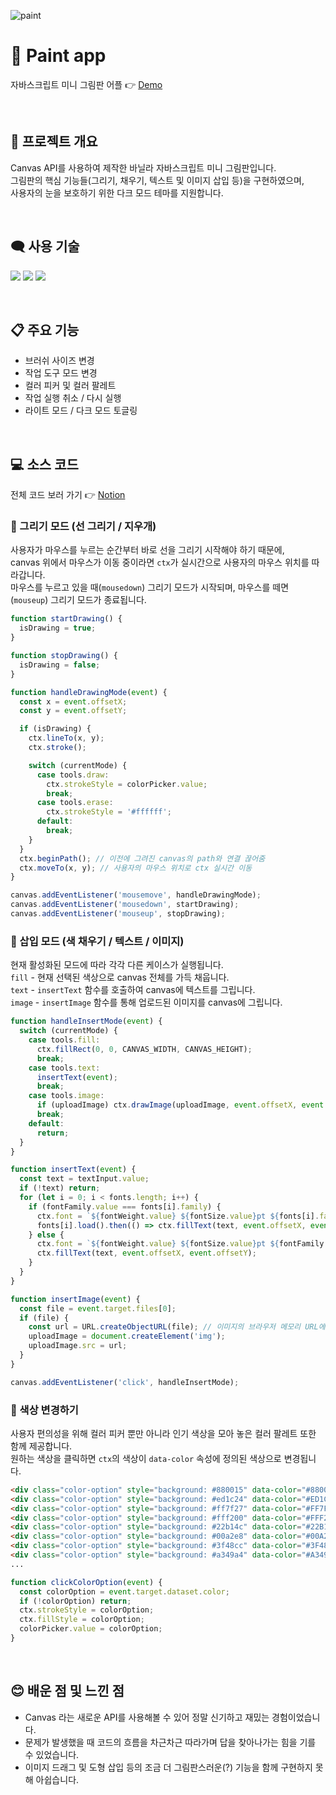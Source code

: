 ![paint](https://user-images.githubusercontent.com/110226567/213916087-48672534-0e63-4b39-a609-471326aea375.png)

# 🎨 Paint app

자바스크립트 미니 그림판 어플 👉 [Demo](https://imjone.github.io/paint-app/)

<br />

## 📢 프로젝트 개요

Canvas API를 사용하여 제작한 바닐라 자바스크립트 미니 그림판입니다.<br />
그림판의 핵심 기능들(그리기, 채우기, 텍스트 및 이미지 삽입 등)을 구현하였으며,<br />
사용자의 눈을 보호하기 위한 다크 모드 테마를 지원합니다.

<br />

## 🗨️ 사용 기술

<p>
 <img src="https://img.shields.io/badge/HTML-e34f26?style=flat-square&logo=HTML5&logoColor=white" />
 <img src="https://img.shields.io/badge/CSS-1572b6?style=flat-square&logo=CSS3&logoColor=white" />
 <img src="https://img.shields.io/badge/JavaScript-f7df1e?style=flat-square&logo=JavaScript&logoColor=white" />
</p>

<br />

## 📋 주요 기능

- 브러쉬 사이즈 변경
- 작업 도구 모드 변경
- 컬러 피커 및 컬러 팔레트
- 작업 실행 취소 / 다시 실행
- 라이트 모드 / 다크 모드 토글링

<br />

## 💻 소스 코드

전체 코드 보러 가기 👉 [Notion](https://imjone.notion.site/Paint-app-3b7fa527999141cbbe0b2885a43fed05)

### 📍 그리기 모드 (선 그리기 / 지우개)

사용자가 마우스를 누르는 순간부터 바로 선을 그리기 시작해야 하기 때문에,<br />
canvas 위에서 마우스가 이동 중이라면 `ctx`가 실시간으로 사용자의 마우스 위치를 따라갑니다.<br />
마우스를 누르고 있을 때(`mousedown`) 그리기 모드가 시작되며, 마우스를 떼면(`mouseup`) 그리기 모드가 종료됩니다.

```javascript
function startDrawing() {
  isDrawing = true;
}

function stopDrawing() {
  isDrawing = false;
}

function handleDrawingMode(event) {
  const x = event.offsetX;
  const y = event.offsetY;

  if (isDrawing) {
    ctx.lineTo(x, y);
    ctx.stroke();

    switch (currentMode) {
      case tools.draw:
        ctx.strokeStyle = colorPicker.value;
        break;
      case tools.erase:
        ctx.strokeStyle = '#ffffff';
      default:
        break;
    }
  }
  ctx.beginPath(); // 이전에 그려진 canvas의 path와 연결 끊어줌
  ctx.moveTo(x, y); // 사용자의 마우스 위치로 ctx 실시간 이동
}

canvas.addEventListener('mousemove', handleDrawingMode);
canvas.addEventListener('mousedown', startDrawing);
canvas.addEventListener('mouseup', stopDrawing);
```

### 📍 삽입 모드 (색 채우기 / 텍스트 / 이미지)

현재 활성화된 모드에 따라 각각 다른 케이스가 실행됩니다.<br />
`fill` - 현재 선택된 색상으로 canvas 전체를 가득 채웁니다.<br />
`text` - `insertText` 함수를 호출하여 canvas에 텍스트를 그립니다.<br />
`image` - `insertImage` 함수를 통해 업로드된 이미지를 canvas에 그립니다.

```javascript
function handleInsertMode(event) {
  switch (currentMode) {
    case tools.fill:
      ctx.fillRect(0, 0, CANVAS_WIDTH, CANVAS_HEIGHT);
      break;
    case tools.text:
      insertText(event);
      break;
    case tools.image:
      if (uploadImage) ctx.drawImage(uploadImage, event.offsetX, event.offsetY);
      break;
    default:
      return;
  }
}

function insertText(event) {
  const text = textInput.value;
  if (!text) return;
  for (let i = 0; i < fonts.length; i++) {
    if (fontFamily.value === fonts[i].family) {
      ctx.font = `${fontWeight.value} ${fontSize.value}pt ${fonts[i].family}`;
      fonts[i].load().then(() => ctx.fillText(text, event.offsetX, event.offsetY));
    } else {
      ctx.font = `${fontWeight.value} ${fontSize.value}pt ${fontFamily.value}`;
      ctx.fillText(text, event.offsetX, event.offsetY);
    }
  }
}

function insertImage(event) {
  const file = event.target.files[0];
  if (file) {
    const url = URL.createObjectURL(file); // 이미지의 브라우저 메모리 URL에 접근
    uploadImage = document.createElement('img');
    uploadImage.src = url;
  }
}

canvas.addEventListener('click', handleInsertMode);
```

### 📍 색상 변경하기

사용자 편의성을 위해 컬러 피커 뿐만 아니라 인기 색상을 모아 놓은 컬러 팔레트 또한 함께 제공합니다.<br />
원하는 색상을 클릭하면 `ctx`의 색상이 `data-color` 속성에 정의된 색상으로 변경됩니다.

```html
<div class="color-option" style="background: #880015" data-color="#880015"></div>
<div class="color-option" style="background: #ed1c24" data-color="#ED1C24"></div>
<div class="color-option" style="background: #ff7f27" data-color="#FF7F27"></div>
<div class="color-option" style="background: #fff200" data-color="#FFF200"></div>
<div class="color-option" style="background: #22b14c" data-color="#22B14C"></div>
<div class="color-option" style="background: #00a2e8" data-color="#00A2E8"></div>
<div class="color-option" style="background: #3f48cc" data-color="#3F48CC"></div>
<div class="color-option" style="background: #a349a4" data-color="#A349A4"></div>
...
```
```javascript
function clickColorOption(event) {
  const colorOption = event.target.dataset.color;
  if (!colorOption) return;
  ctx.strokeStyle = colorOption;
  ctx.fillStyle = colorOption;
  colorPicker.value = colorOption;
}
```

<br />

## 😊 배운 점 및 느낀 점

- Canvas 라는 새로운 API를 사용해볼 수 있어 정말 신기하고 재밌는 경험이었습니다.
- 문제가 발생했을 때 코드의 흐름을 차근차근 따라가며 답을 찾아나가는 힘을 기를 수 있었습니다.
- 이미지 드래그 및 도형 삽입 등의 조금 더 그림판스러운(?) 기능을 함께 구현하지 못해 아쉽습니다.
